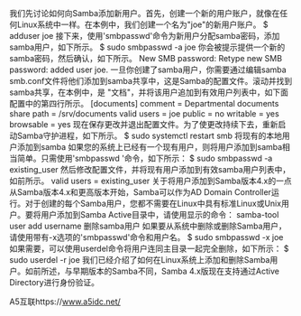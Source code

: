 我们先讨论如何向Samba添加新用户。首先，创建一个新的用户账户，就像在任何Linux系统中一样。在本例中，我们创建一个名为"joe"的新用户账户。
$ adduser joe
接下来，使用'smbpasswd'命令为新用户分配samba密码，添加samba用户，如下所示。
$ sudo smbpasswd -a joe
你会被提示提供一个新的samba密码，然后确认，如下所示。
New SMB password:
Retype new SMB password:
added user joe.
一旦你创建了samba用户，你需要通过编辑samba smb.conf文件将他们添加到samba共享中，这是Samba的配置文件。滚动并找到samba共享，在本例中，是 "文档"，并将该用户追加到有效用户列表中，如下面配置中的第四行所示。
[documents]
comment = Departmental documents share
path = /srv/documents
valid users = joe
public = no
writable = yes
browsable = yes
现在保存更改并退出配置文件。为了使更改持续下去，重新启动Samba守护进程，如下所示。
$ sudo systemctl restart smb
将现有的本地用户添加到samba
如果您的系统上已经有一个现有用户，则将用户添加到samba相当简单。只需使用'smbpasswd '命令，如下所示：
$ sudo smbpasswd -a existing_user
然后修改配置文件，并将现有用户添加到有效samba用户列表中，如前所示。
valid users = existing_user
关于将用户添加到Samba版本4.x的一点
从Samba版本4.x和更高版本开始，Samba可以作为AD Domain Controller运行。对于创建的每个Samba用户，您都不需要在Linux中具有标准Linux或Unix用户。要将用户添加到Samba Active目录中，请使用显示的命令：
samba-tool user add username
删除samba用户
如果要从系统中删除或删除Samba用户，请使用带有-x选项的'smbpasswd'命令和用户名。
$ sudo smbpasswd -x joe
如果需要，可以使用userdel命令将用户连同主目录一起完全删除，如下所示：
$ sudo userdel -r joe
我们已经介绍了如何在Linux系统上添加和删除Samba用户。如前所述，与早期版本的Samba不同，Samba 4.x版现在支持通过Active Directory进行身份验证。

A5互联https://www.a5idc.net/
